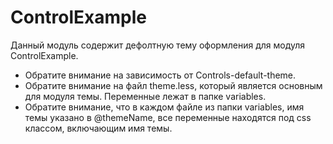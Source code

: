# ControlExample
Данный модуль содержит дефолтную тему оформления для модуля ControlExample.

* Обратите внимание на зависимость от Controls-default-theme.
* Обратите внимание на файл theme.less, который является основным для модуля темы. Переменные лежат в папке variables.
* Обратите внимание, что в каждом файле из папки variables, имя темы указано в @themeName, все переменные находятся под css классом, включающим имя темы.
